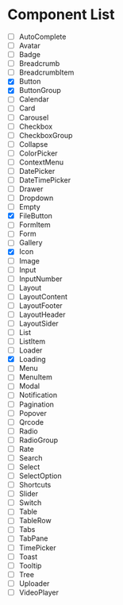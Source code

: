 # Component List

- [ ] AutoComplete
- [ ] Avatar
- [ ] Badge
- [ ] Breadcrumb
- [ ] BreadcrumbItem
- [x] Button
- [x] ButtonGroup
- [ ] Calendar
- [ ] Card
- [ ] Carousel
- [ ] Checkbox
- [ ] CheckboxGroup
- [ ] Collapse
- [ ] ColorPicker
- [ ] ContextMenu
- [ ] DatePicker
- [ ] DateTimePicker
- [ ] Drawer
- [ ] Dropdown
- [ ] Empty
- [x] FileButton
- [ ] FormItem
- [ ] Form
- [ ] Gallery
- [x] Icon
- [ ] Image
- [ ] Input
- [ ] InputNumber
- [ ] Layout
- [ ] LayoutContent
- [ ] LayoutFooter
- [ ] LayoutHeader
- [ ] LayoutSider
- [ ] List
- [ ] ListItem
- [ ] Loader
- [x] Loading
- [ ] Menu
- [ ] MenuItem
- [ ] Modal
- [ ] Notification
- [ ] Pagination
- [ ] Popover
- [ ] Qrcode
- [ ] Radio
- [ ] RadioGroup
- [ ] Rate
- [ ] Search
- [ ] Select
- [ ] SelectOption
- [ ] Shortcuts
- [ ] Slider
- [ ] Switch
- [ ] Table
- [ ] TableRow
- [ ] Tabs
- [ ] TabPane
- [ ] TimePicker
- [ ] Toast
- [ ] Tooltip
- [ ] Tree
- [ ] Uploader
- [ ] VideoPlayer
